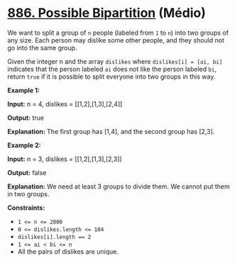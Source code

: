 # [886. Possible Bipartition](https://leetcode.com/problems/possible-bipartition/) (Médio)

We want to split a group of `n` people (labeled from `1` to `n`) into two groups of any size. Each person may dislike some other people, and they should not go into the same group.

Given the integer n and the array `dislikes` where `dislikes[i] = [ai, bi]` indicates that the person labeled `ai` does not like the person labeled `bi`, return `true` if it is possible to split everyone into two groups in this way.

**Example 1:**

**Input:** n = 4, dislikes = [[1,2],[1,3],[2,4]]

**Output:** true

**Explanation:** The first group has [1,4], and the second group has [2,3].

**Example 2:**

**Input:** n = 3, dislikes = [[1,2],[1,3],[2,3]]

**Output:** false

**Explanation:** We need at least 3 groups to divide them. We cannot put them in two groups.
 
**Constraints:**

- `1 <= n <= 2000`
- `0 <= dislikes.length <= 104`
- `dislikes[i].length == 2`
- `1 <= ai < bi <= n`
- All the pairs of dislikes are unique.